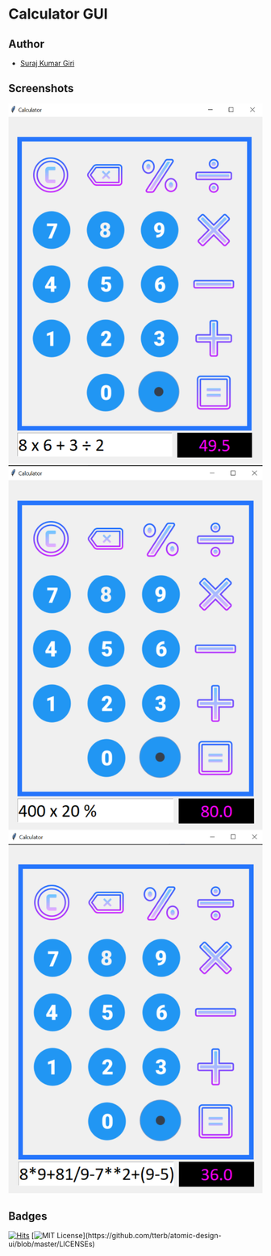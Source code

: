 # Calculator GUI

## Author

- [Suraj Kumar Giri](https://www.github.com/surajgirioffl)

## Screenshots

<p align="center">
    <img src="images/screenshots/screenshot1.png" alt="Screenshot1">
    <img src="images/screenshots/screenshot2.png" alt="Screenshot2">
    <img src="images/screenshots/screenshot3.png" alt="Screenshot3">
</p>

## Badges

[![Hits](https://hits.seeyoufarm.com/api/count/incr/badge.svg?url=https%3A%2F%2Fgithub.com%2Fsurajgirioffl%2FCalculator&count_bg=%2379C83D&title_bg=%23555555&icon=github.svg&icon_color=%23E7E7E7&title=Views&edge_flat=false)](https://hits.seeyoufarm.com)
[![MIT License](https://img.shields.io/apm/l/atomic-design-ui.svg?)](https://github.com/tterb/atomic-design-ui/blob/master/LICENSEs)
